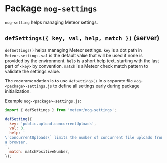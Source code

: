 # Package `nog-settings`

`nog-setting` helps managing Meteor settings.

## `defSettings({ key, val, help, match })` (server)

`defSettings()` helps managing Meteor settings.  `key` is a dot path in
`Meteor.settings`.  `val` is the default value that will be used if none is
provided by the environment.  `help` is a short help text, starting with the
last part of `<key>` by convention.  `match` is a Meteor check match pattern to
validate the settings value.

The recommendation is to use `defSettings()` in a separate file
`nog-<package>-settings.js` to define all settings early during package
initialization.

Example `nog-<package>-settings.js`:

```js
import { defSettings } from 'meteor/nog-settings';

defSetting({
  key: 'public.upload.concurrentUploads',
  val: 3,
  help: `
\`concurrentUploads\` limits the number of concurrent file uploads from
a browser.
`,
  match: matchPositiveNumber,
});
```
